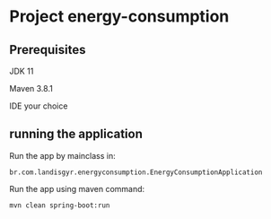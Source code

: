 # Project energy-consumption 

## Prerequisites
 JDK 11
 
 Maven 3.8.1
 
 IDE your choice
 
## running the application

Run the app by mainclass in:
```shell script
br.com.landisgyr.energyconsumption.EnergyConsumptionApplication
```

Run the app using maven command:
```shell script
mvn clean spring-boot:run
```
